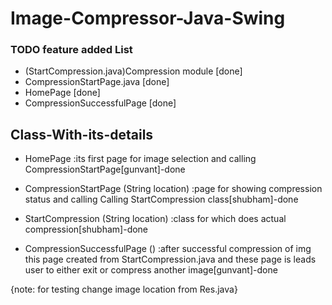 # Image-Compressor-Java-Swing

### TODO feature added List
- (StartCompression.java)Compression module [done]
- CompressionStartPage.java [done]
- HomePage [done]
- CompressionSuccessfulPage [done]


## Class-With-its-details

- HomePage :its first page for image selection and calling CompressionStartPage[gunvant]-done

- CompressionStartPage (String location)  :page for showing compression status and calling Calling StartCompression class[shubham]-done

- StartCompression (String location) :class for which does actual compression[shubham]-done

- CompressionSuccessfulPage () :after successful compression of img this page created from StartCompression.java and these page is leads user to either exit or compress another image[gunvant]-done


{note: for testing change image location from Res.java}
